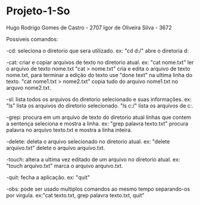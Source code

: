 # Projeto-1-So
Hugo Rodrigo Gomes de Castro - 2707
Igor de Oliveira Silva - 3672

Possiveis comandos:

  -cd: seleciona o diretorio que sera utilizado.
    ex: "cd d:/" abre o diretoria d:
    
  -cat: criar e copiar arquivos de texto no diretorio atual.
    ex: "cat nome.txt" ler o arquivo de texto nome.txt
        "cat > nome.txt" cria e edita o arquivo de texto nome.txt, para terminar a edição do texto use "done text" na ultima linha do texto.
        "cat nome1.txt > nome2.txt" copia tudo do arquivo nome1.txt no arquvo nome2.txt.
        
  -sl: lista todos os arquivos do diretorio selecionado e suas informações.
    ex: "ls" lista os arquivos do diretorio selecionado.
        "ls c:/" lista os arquivos de c:.
        
  -grep: procura em um arquivo de texto do diretorio atual linhas que contem a sentença seleciona e mostra a linha.
    ex: "grep palavra texto.txt" procura palavra no arquivo texto.txt e mostra a linha inteira.
    
  -delete: deleta o arquivo selecionado no diretorio atual.
    ex: "delete arquivo.txt" delete o arquivo arquivo.txt.
    
  -touch: altera a ultima vez editado de um arquivo no diretorio atual.
    ex: "touch arquivo.txt" marca o arquivo arquivo.txt.
    
  -quit: fecha a aplicação.
    ex: "quit"
    
  -obs: pode ser usado multiplos comandos ao mesmo tempo separando-os por virgula.
    ex:"cat texto.txt, grep palavra texto.txt, quit"
   
